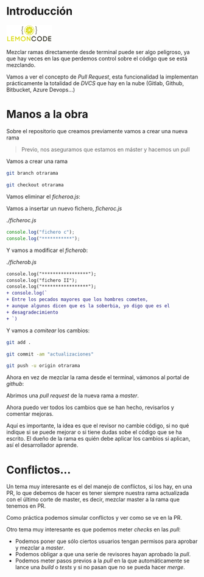 # Introducción

<img src="../content/logo.png" width="120px">

<div style="page-break-before:always"></div>

Mezclar ramas directamente desde terminal puede ser algo peligroso,
ya que hay veces en las que perdemos control sobre el código
que se está mezclando.

Vamos a ver el concepto de _Pull Request_, esta funcionalidad la implementan
prácticamente la totalidad de _DVCS_ que hay en la nube (Gitlab, Github,
Bitbucket, Azure Devops...)

# Manos a la obra

Sobre el repositorio que creamos previamente vamos a crear una nueva
rama

> Previo, nos aseguramos que estamos en máster y hacemos un pull

Vamos a crear una rama

```bash
git branch otrarama
```

```bash
git checkout otrarama
```

Vamos eliminar el _ficheroa.js_:

Vamos a insertar un nuevo fichero, _ficheroc.js_

_./ficheroc.js_

```js
console.log("fichero c");
console.log("***********");
```

Y vamos a modificar el _ficherob_:

_./ficherob.js_

```diff
console.log("*****************");
console.log("fichero II");
console.log("*****************");
+ console.log(`
+ Entre los pecados mayores que los hombres cometen, 
+ aunque algunos dicen que es la soberbia, yo digo que es el 
+ desagradecimiento
+ `)
```

Y vamos a _comitear_ los cambios:

```bash
git add .
```

```bash
git commit -am "actualizaciones"
```

```bash
git push -u origin otrarama
```

Ahora en vez de mezclar la rama desde el terminal, vámonos al portal de _github_:

Abrimos una _pull request_ de la nueva rama a _master_.

Ahora puedo ver todos los cambios que se han hecho, revisarlos y comentar mejoras.

Aquí es importante, la idea es que el revisor no cambie código, si no qué indique si se puede mejorar o si tiene dudas sobe el código que se ha escrito. El dueño de la rama es quién debe aplicar los cambios si aplican, así el desarrollador aprende.

# Conflictos...

Un tema muy interesante es el del manejo de conflictos, si los hay,
en una PR, lo que debemos de hacer es tener siempre nuestra rama actualizada con el último corte de master, es decir, mezclar master a la rama que tenemos en PR.

Como práctica podemos simular conflictos y ver como se ve en la PR.

Otro tema muy interesante es que podemos meter _checks_ en las _pull_:

- Podemos poner que sólo ciertos usuarios tengan permisos para aprobar y
  mezclar a _master_.
- Podemos obligar a que una serie de revisores hayan aprobado la _pull_.
- Podemos meter pasos previos a la _pull_ en la que automáticamente
  se lance una _build_ o _tests_ y si no pasan que no se pueda hacer _merge_.
